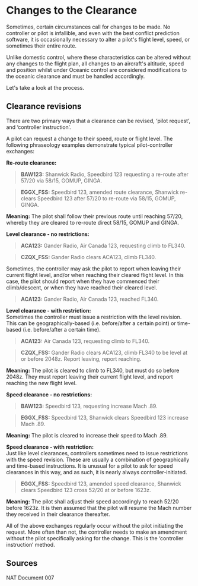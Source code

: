 
<!--
title: Clearance Revisions
description: Changing the clearance? Here is the why and the how.
published: true
date: 2021-07-31T11:01:51.798Z
tags: 
editor: undefined
dateCreated: 2020-09-11T03:47:25.963Z
-->

# Changes to the Clearance
<p>Sometimes, certain circumstances call for changes to be made. No controller or pilot is infallible, and even with the best conflict prediction software, it is occasionally necessary to alter a pilot's flight level, speed, or sometimes their entire route.&nbsp;</p>
<p>Unlike domestic control, where these characteristics can be altered without any changes to the flight plan, all changes to an aircraft's altitude, speed and position whilst under Oceanic control are considered modifications to the oceanic clearance and must be handled accordingly.</p>
<p>Let's take a look at the process.</p>

## Clearance revisions
<p>There are two primary ways that a clearance can be revised, ‘pilot request’, and ‘controller instruction’.</p>
<p>A pilot can request a change to their speed, route or flight level. The following phraseology examples demonstrate typical pilot-controller exchanges:</p>
<p><strong>Re-route clearance:</strong></p>
<blockquote>
  <p><strong>BAW123:</strong> Shanwick Radio, Speedbird 123 requesting a re-route after 57/20 via 58/15, GOMUP, GINGA.</p>
</blockquote>
<blockquote>
  <p><strong>EGGX_FSS:</strong> Speedbird 123, amended route clearance, Shanwick re-clears Speedbird 123 after 57/20 to re-route via 58/15, GOMUP, GINGA.</p>
</blockquote>
<p><strong>Meaning:</strong> The pilot shall follow their previous route until reaching 57/20, whereby they are cleared to re-route direct 58/15, GOMUP and GINGA.</p>
<p><strong>Level clearance - no restrictions:</strong></p>
<blockquote>
  <p><strong>ACA123: </strong>Gander Radio, Air Canada 123, requesting climb to FL340.</p>
</blockquote>
<blockquote>
  <p><strong>CZQX_FSS:</strong> Gander Radio clears ACA123, climb FL340.</p>
</blockquote>
<p>Sometimes, the controller may ask the pilot to report when leaving their current flight level, and/or when reaching their cleared flight level. In this case, the pilot should report when they have commenced their climb/descent, or when they have reached their cleared level.</p>
<blockquote>
  <p><strong>ACA123: </strong>Gander Radio, Air Canada 123, reached FL340.</p>
</blockquote>
<p><strong>Level clearance - with restriction:</strong><br>Sometimes the controller must issue a restriction with the level revision. This can be geographically-based (i.e. before/after a certain point) or time-based (i.e. before/after a certain time).</p>
<blockquote>
  <p><strong>ACA123:</strong> Air Canada 123, requesting climb to FL340.</p>
</blockquote>
<blockquote>
  <p><strong>CZQX_FSS:</strong> Gander Radio clears ACA123, climb FL340 to be level at or before 2048z. Report leaving, report reaching.</p>
</blockquote>
<p><strong>Meaning:</strong> The pilot is cleared to climb to FL340, but must do so before 2048z. They must report leaving their current flight level, and report reaching the new flight level.</p>
<p><strong>Speed clearance - no restrictions:</strong></p>
<blockquote>
  <p><strong>BAW123:</strong> Speedbird 123, requesting increase Mach .89.</p>
</blockquote>
<blockquote>
  <p><strong>EGGX_FSS:</strong> Speedbird 123, Shanwick clears Speedbird 123 increase Mach .89.</p>
</blockquote>
<p><strong>Meaning:</strong> The pilot is cleared to increase their speed to Mach .89.</p>
<p><strong>Speed clearance - with restriction:</strong><br>Just like level clearances, controllers sometimes need to issue restrictions with the speed revision. These are usually a combination of geographically and time-based instructions. It is unusual for a pilot to ask for speed clearances in this way, and as such, it is nearly always controller-initiated.</p>
<blockquote>
  <p><strong>EGGX_FSS:</strong> Speedbird 123, amended speed clearance, Shanwick clears Speedbird 123 cross 52/20 at or before 1623z.</p>
</blockquote>
<p><strong>Meaning:</strong> The pilot shall adjust their speed accordingly to reach 52/20 before 1623z. It is then assumed that the pilot will resume the Mach number they received in their clearance thereafter.&nbsp;</p>
<p>All of the above exchanges regularly occur without the pilot initiating the request. More often than not, the controller needs to make an amendment without the pilot specifically asking for the change. This is the ‘controller instruction’ method.</p>

## Sources
<p>NAT Document 007</p>

